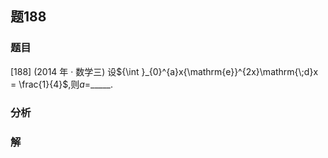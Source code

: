 ## 题188
### 题目
[188] (2014 年 · 数学三) 设${\int }_{0}^{a}x{\mathrm{e}}^{2x}\mathrm{\;d}x = \frac{1}{4}$,则$a =$_____. 
### 分析

### 解